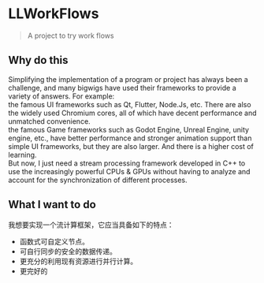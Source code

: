 # LLWorkFlows
> A project to try work flows <br/>
## Why do this
Simplifying the implementation of a program or project has always been a challenge, and many bigwigs have used their frameworks to provide a variety of answers. For example: <br/>
the famous UI frameworks such as Qt, Flutter, Node.Js, etc. There are also the widely used Chromium cores, all of which have decent performance and unmatched convenience. <br/>
the famous Game frameworks such as Godot Engine, Unreal Engine, unity engine, etc., have better performance and stronger animation support than simple UI frameworks, but they are also larger. And there is a higher cost of learning.<br/>
But now, I just need a stream processing framework developed in C++ to use the increasingly powerful CPUs & GPUs without having to analyze and account for the synchronization of different processes.<br/>
## What I want to do
我想要实现一个流计算框架，它应当具备如下的特点：
- 函数式可自定义节点。
- 可自行同步的安全的数据传递。
- 更充分的利用现有资源进行并行计算。
- 更完好的
